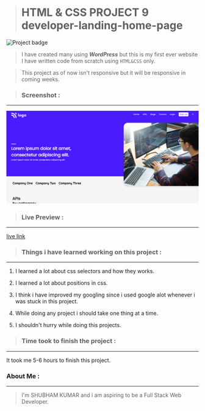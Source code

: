 ># HTML & CSS PROJECT 9 developer-landing-home-page 
![Project badge](https://img.shields.io/badge/PROJECT%209-HTML%20%26%20CSS-orange)

>I have created many using __*WordPress*__ but this is my first ever website I have written code from scratch using `HTML&CSS` only.

>This project as of now isn't responsive but it will be responsive in coming weeks.

>### Screenshot :
---
![Screenshort](./screenshort/Screenshot%20.png)


>### Live Preview :
---
[live link](https://shubham-live-class-project-9.netlify.app)




>### Things i have learned working on this project :

---
1. I learned a lot about css selectors and how they works.

2. I learned a lot about positions in css. 

3. I think i have improved my googling since i used google alot whenever i was stuck in this project.
4. While doing any project i should take one thing at a time.
5. I shouldn't hurry while doing this projects.

>### Time took to finish the project :
---

It took me 5-6 hours to finish this project.

### About Me :
---
>I'm SHUBHAM KUMAR and i am aspiring to be a Full Stack Web Developer.

